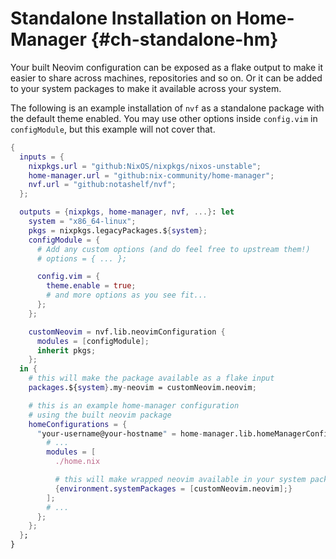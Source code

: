 # Standalone Installation on Home-Manager {#ch-standalone-hm}

Your built Neovim configuration can be exposed as a flake output to make it
easier to share across machines, repositories and so on. Or it can be added to
your system packages to make it available across your system.

The following is an example installation of `nvf` as a standalone package with
the default theme enabled. You may use other options inside `config.vim` in
`configModule`, but this example will not cover that.

```nix
{
  inputs = {
    nixpkgs.url = "github:NixOS/nixpkgs/nixos-unstable";
    home-manager.url = "github:nix-community/home-manager";
    nvf.url = "github:notashelf/nvf";
  };

  outputs = {nixpkgs, home-manager, nvf, ...}: let
    system = "x86_64-linux";
    pkgs = nixpkgs.legacyPackages.${system};
    configModule = {
      # Add any custom options (and do feel free to upstream them!)
      # options = { ... };

      config.vim = {
        theme.enable = true;
        # and more options as you see fit...
      };
    };

    customNeovim = nvf.lib.neovimConfiguration {
      modules = [configModule];
      inherit pkgs;
    };
  in {
    # this will make the package available as a flake input
    packages.${system}.my-neovim = customNeovim.neovim;

    # this is an example home-manager configuration
    # using the built neovim package
    homeConfigurations = {
      "your-username@your-hostname" = home-manager.lib.homeManagerConfiguration {
        # ...
        modules = [
          ./home.nix

          # this will make wrapped neovim available in your system packages
          {environment.systemPackages = [customNeovim.neovim];}
        ];
        # ...
      };
    };
  };
}
```

